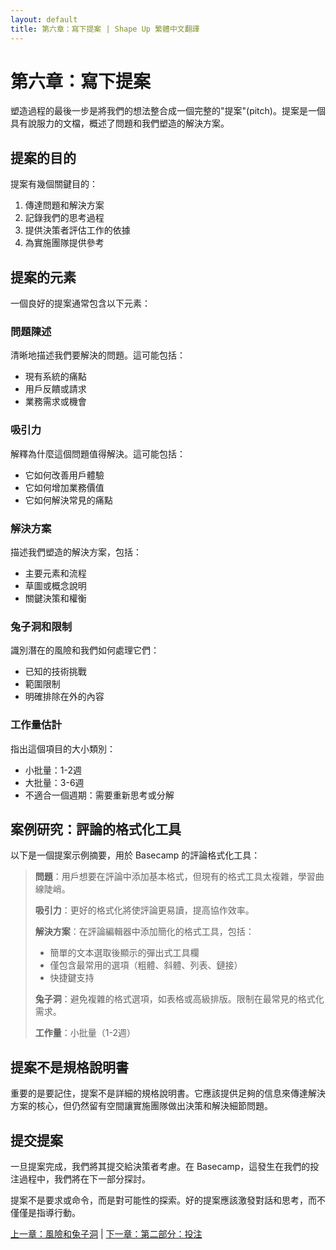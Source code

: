 ```yaml
---
layout: default
title: 第六章：寫下提案 | Shape Up 繁體中文翻譯
---
```


# 第六章：寫下提案

塑造過程的最後一步是將我們的想法整合成一個完整的"提案"(pitch)。提案是一個具有說服力的文檔，概述了問題和我們塑造的解決方案。

## 提案的目的

提案有幾個關鍵目的：
1. 傳達問題和解決方案
2. 記錄我們的思考過程
3. 提供決策者評估工作的依據
4. 為實施團隊提供參考

## 提案的元素

一個良好的提案通常包含以下元素：

### 問題陳述

清晰地描述我們要解決的問題。這可能包括：
- 現有系統的痛點
- 用戶反饋或請求
- 業務需求或機會

### 吸引力

解釋為什麼這個問題值得解決。這可能包括：
- 它如何改善用戶體驗
- 它如何增加業務價值
- 它如何解決常見的痛點

### 解決方案

描述我們塑造的解決方案，包括：
- 主要元素和流程
- 草圖或概念說明
- 關鍵決策和權衡

### 兔子洞和限制

識別潛在的風險和我們如何處理它們：
- 已知的技術挑戰
- 範圍限制
- 明確排除在外的內容

### 工作量估計

指出這個項目的大小類別：
- 小批量：1-2週
- 大批量：3-6週
- 不適合一個週期：需要重新思考或分解

## 案例研究：評論的格式化工具

以下是一個提案示例摘要，用於 Basecamp 的評論格式化工具：

> **問題**：用戶想要在評論中添加基本格式，但現有的格式工具太複雜，學習曲線陡峭。
> 
> **吸引力**：更好的格式化將使評論更易讀，提高協作效率。
> 
> **解決方案**：在評論編輯器中添加簡化的格式工具，包括：
> - 簡單的文本選取後顯示的彈出式工具欄
> - 僅包含最常用的選項（粗體、斜體、列表、鏈接）
> - 快捷鍵支持
> 
> **兔子洞**：避免複雜的格式選項，如表格或高級排版。限制在最常見的格式化需求。
> 
> **工作量**：小批量（1-2週）

## 提案不是規格說明書

重要的是要記住，提案不是詳細的規格說明書。它應該提供足夠的信息來傳達解決方案的核心，但仍然留有空間讓實施團隊做出決策和解決細節問題。

## 提交提案

一旦提案完成，我們將其提交給決策者考慮。在 Basecamp，這發生在我們的投注過程中，我們將在下一部分探討。

提案不是要求或命令，而是對可能性的探索。好的提案應該激發對話和思考，而不僅僅是指導行動。

[上一章：風險和兔子洞](./01-05-risks-and-rabbit-holes.html) | [下一章：第二部分：投注](./02-part2.html) 